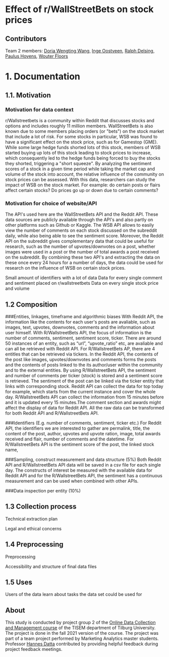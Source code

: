 # Effect of r/WallStreetBets on stock prices

## Contributors
Team 2 
members: [Doria Wengting Wang](https://github.com/DoriaWW), [Inge Oostveen](https://github.com/IngeOostveen), [Ralph Delsing](https://github.com/RalphGit21), [Paulus Hovens](https://github.com/pphovens), [Wouter Floors](https://github.com/WouterFloors)

# 1. Documentation

## 1.1. Motivation

### Motivation for data context

r/Wallstreetbets is a community within Reddit that discusses stocks and options and includes roughly 11 million members. WallStreetBets is also known due to some members placing orders (or "bets") on the stock market that include a lot of risk. For some stocks in particular, WSB was found to have a significant effect on the stock price, such as for Gamestop (GME). While some large hedge funds shorted lots of this stock, members of WSB started buying up lots of this stock leading to stock prices to increase, which consequently led to the hedge funds being forced to buy the stocks they shorted, triggering a "short squeeze".
By analyzing the sentiment scores of a stock in a given time period while taking the market cap and volume of the stock into account, the relative influence of the community on stock prices can be assessed. 
With this data, researchers can study the impact of WSB on the stock market. For example: do certain posts or flairs affect certain stocks? Do prices go up or down due to certain comments? 

### Motivation for choice of website/API

The API's used here are the WallStreetBets API and the Reddit API. These data sources are publicly available through the API's and also partly on other platforms such as Github or Kaggle. 
The WSB API allows to easily view the number of comments on each stock discussed on the subreddit daily, while also being able to see the sentiment score. Moreover, the Reddit API on the subreddit gives complementary data that could be useful for research, such as the number of upvotes/downvotes on a post, whether images were used in a post or the number of total awards a post received on the subreddit. By combining these two API's and extracting the data on these once every 24 hours for a number of days, the data could be used for research on the influence of WSB on certain stock prices. 

Small amount of identifiers with a lot of data
Data for every single comment and sentiment placed on r/wallstreetbets
Data on every single stock price and volume


## 1.2 Composition 

###Entities, linkages, timeframe and algorithmic biases
With Reddit API, the information like the contents for each user's posts are avaliable, such as images, text, upvotes, downvotes, comments and the information about user himself.
With R/WallstreetBets API, the focus of information is the number of comments, sentiment, sentiment score, ticker. There are around 50 instances of an entity, such as “url”, “upvote_ratio” etc, are avaliable and can all be retrieved with Reddit API. For R/WallstreetBets AP, there are 4 entitles that can be retrieved via tickers. 
In the Reddit API, the contents of the post like images, upvotes/downvotes and comments forms the posts and the contents of posts linked to the its author/user within the community and to the external entities. By using R/WallstreetBets API, the sentiment and number of comments per ticker (stock) is stored and a sentiment score is retrieved. The sentiment of the post can be linked via the ticker entity that links with corresponding stock. Reddit API can collect the data for top today for example, which starts from the current instance and cover the whole day. R/WallstreetBets API can collect the information from 15 minutes before and it is updated every 15 minutes.The comment section and awards might affect the display of data for Reddit API. All the raw data can be transformed for both Reddit API and R/WallstreetBets API. 

###Identifiers (E.g. number of comments, sentiment, ticker etc.)
For Reddit API, the identifiers we are interested to gather are permalink, title, the content of the post, author, upvotes and upvote ration, image, total awards received and flair, number of comments and the datetime. 
For R/WallstreetBets API is the sentiment score of the post, the linked stock name,

###Sampling, construct measurement and data structure (5%)
Both Reddit API and R/WallstreetBets API data will be saved in a csv file for each single day. The constructs of interest be measured with the available data for Reddit API and for the R/WallstreetBets API, the sentiment has a continuous measurement and can be used when combined with other APIs.

###Data inspection per entity (10%)

## 1.3 Collection process

Technical extraction plan 

Legal and ethical concerns 

## 1.4 Preprocessing

Preprocessing

Accessibility and structure of final data files

## 1.5 Uses
Users of the data learn about tasks the data set could be used for 

## About

This study is conducted by project group 2 of the [Online Data Collection and Management course](https://github.com/hannesdatta/course-odcm) of the TISEM department of Tilburg University. 
The project is done in the fall 2021 version of the course. The project was part of a team project performed by Marketing Analytics master students. Professor [Hannes Datta](https://github.com/hannesdatta) contributed by providing helpful feedback during project feedback meetings.
